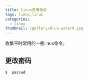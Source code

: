 ```yaml
---
title: linux常用命令
tags: linux,linux
categories: 
  - linux
thumbnail: /gallery/blue-water9.jpg
---
```


收集平时常用的一些linux命令。
<!-- more -->

## 更改密码
```bash
$  passwd
```




